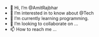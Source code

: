 - 👋 Hi, I’m @AmitRajbhar
- 👀 I’m interested in to know about @Tech
- 🌱 I’m currently learning programming.
- 💞️ I’m looking to collaborate on ...
- 📫 How to reach me ...

<!---
AmitRajbhar/AmitRajbhar is a ✨ special ✨ repository because its `README.md` (this file) appears on your GitHub profile.
You can click the Preview link to take a look at your changes.
--->
